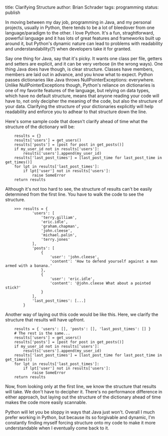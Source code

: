 title: Clarifying Structure
author: Brian Schrader
tags: programming
status: publish

<link rel="stylesheet" href="http://yandex.st/highlightjs/8.0/styles/default.min.css">
<script src="http://yandex.st/highlightjs/8.0/highlight.min.js"></script>
<script>hljs.initHighlightingOnLoad();</script>

In moving between my day job, programming in Java, and my personal projects, usually in Python, there tends to be a lot of bleedover from one language/paradigm to the other. I love Python. It's a fun, straghtforward, powerful language and it has lots of great features and frameworks built up around it, but Python's dynamic nature can lead to problems with readability and understandability(?) when developers take it for granted.

Say one thing for Java, say that it's picky. It wants one class per file, getters and setters are explicit, and it can be very verbose (in the wrong ways). One thing Java does have though, is clear structure. Classes have members, members are laid out in advance, and you know what to expect. Python passes dictionaries like Java throws NullPointerExceptions: everywhere. Unlike NullPointerExceptions though, Python's reliance on dictionaries is one of my favorite features of the language, but relying on data types, which have no default structure, means that anyone reading your code will have to, not only decipher the meaning of the code, but also the structure of your data. Clarifying the structure of your dictionaries explicitly will help readability and enforce you to adhear to that structure down the line.

Here's some sample code that doesn't clarify ahead of time what the structure of the dictionary will be:

<pre><code class='python'>    results = {}
    results['users'] = get_users()
    results['posts'] = [post for post in get_posts()]
    if my_user_id not in results['users']:
    	results['users'].append(my_user_id)
    results['last_post_times'] = [last_post_time for last_post_time in get_times()]
    for lpt in results['last_post_times']:
    	if lpt['user'] not in results['users']:
    		raise SomeError
    return results
</code></pre>

Although it's not too hard to see, the structure of results can't be easily determined from the first line. You have to walk the code to see the structure.

<pre><code class='python'>    >>> results = {
    		'users': [
    			'terry.gilliam',
    			'eric.idle',
    			'graham.chapman',
    			'john.cleese',
    			'michael.palin',
    			'terry.jones'
    		],
    		'posts': [
    			{ 
    				'user': 'john.cleese',  
    				'content': 'How to defend yourself against a man armed with a banana.'
    			},
    			{
    				'user': 'eric.idle',
    				'content': '@john.cleese What about a pointed stick?'
    			}
    		],
    		'last_post_times': [...]
    	}
</code></pre>

Another way of laying out this code would be like this. Here, we clarify the structure that results will have upfront.

<pre><code class='python'>    results = { 'users': [], 'posts': [], 'last_post_times': [] }
    # The rest is the same...
    results['users'] = get_users()
    results['posts'] = [post for post in get_posts()]
    if my_user_id not in results['users']:
    	results['users'].append(my_user_id)
    results['last_post_times'] = [last_post_time for last_post_time in get_times()]
    for lpt in results['last_post_times']:
    	if lpt['user'] not in results['users']:
    		raise SomeError
    return results
</pre></code>

Now, from looking only at the first line, we know the structure that results will take. We don't have to decipher it. There's no performance difference in either approach, but laying out the structure of the dictionary ahead of time makes the code more easily scannable. 

Python will let you be sloppy in ways that Java just won't. Overall I much prefer working in Python, but because its so forgivable and dynamic, I'm constantly finding myself forcing structure onto my code to make it more understandable when I eventually come back to it.
